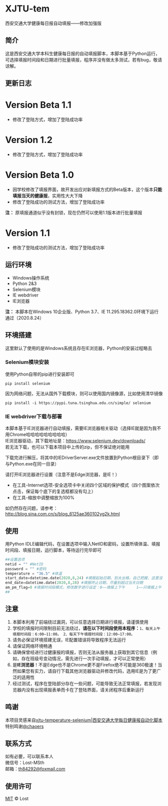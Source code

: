 # XJTU-tem
西安交通大学健康每日报自动填报——修改加强版
## 简介
这是西安交通大学本科生健康每日报的自动填报脚本，本脚本基于Python运行，可选择填报时间段和日期进行批量填报，程序并没有做太多测试，若有bug，敬请谅解。
## 更新日志
# Version Beta 1.1
- 修改了登陆方式，增加了登陆成功率
  
# Version 1.2
- 修改了登陆方式，增加了登陆成功率

# Version Beta 1.0
- 因学校修改了填报界面，故开发出应对新填报方式的Beta版本，这个版本**只能填报当天的健康报**，实用性大大下降
- 修改了登陆成功的测试方法，增加了登陆成功率

**注：** 原填报通道似乎没有封锁，现在仍然可以使用1.1版本进行批量填报
# Version 1.1
- 修改了登陆成功的测试方法，增加了登陆成功率

## 运行环境
- Windows操作系统
- Python 2&3
- Selenium模块
- IE webdriver
- IE浏览器

**注：** 本脚本在Windows 10企业版、Python 3.7、IE 11.295.18362.0环境下运行通过（2020.8.24）

## 环境搭建
这里默认了使用的是Windows系统且存在IE浏览器，Python的安装过程略去
### Selenium模块安装
使用Python自带的pip进行安装即可  
```
pip install selenium
```
因为网络问题，无法从国外下载模块，则可以使用国内镜像源，比如使用清华镜像
```
pip install -i https://pypi.tuna.tsinghua.edu.cn/simple/ selenium
```
### IE webdriver下载与部署
本脚本基于IE浏览器进行自动填报，需要IE浏览器相关驱动（选择IE就是因为我不用Chrome哈哈哈哈哈哈哈哈哈）  
IE浏览器驱动，其下载地址是：https://www.selenium.dev/downloads/  
若无法下载，也可以下载本项目中上传的zip，但不保证绝对能用

下载完进行解压，将其中的IEDriverServer.exe文件放置到Python根目录下（即与Python.exe在同一目录）

请打开IE浏览器进行设置（注意不是Edge浏览器，是IE！）
- 在工具-Internet选项-安全选项卡中关闭四个区域的保护模式（四个图案依次点击，保证每个底下的复选框都没有勾上）
- 在工具-缩放中调整缩放为100%

如仍然存在问题，请参考：http://blog.sina.com.cn/s/blog_6125ae360102yg2k.html
## 使用
用Python IDLE编辑代码，在设置选项中输入NetID和密码，设置所填体温、填报时间段、填报日期，运行脚本，等待运行完毕即可
```python
##设置选项
netid = "" #NetID
password = "" #密码
temperature = "36.5" #体温
start_date=datetime.date(2020,8,24) #填报起始日期，别太出格，自己把握，这里没测试填到很久以前会发生什么
end_date=datetime.date(2020,8,28) #填报终止日期，尽量别超过当天日期
am_pm_flag=0 #填报时间段模式，修改数字进行设定：0——填报上下午     1——只填报上午     2——只填报下午
##
```
## 注意
1. 本脚本利用了前端绕过漏洞，可以任意选择日期进行填报，请谨慎使用
2. 学校的填报时间限制目前无法绕过，**请在以下时间段使用本程序：**`1、每天上午填报时间段：6:00—11:00。 2、每天下午填报时间段：12:00—17:00。`
3. 请务必保证环境搭建无误，IE配置错误将导致程序无法运行
4. 请保证网络环境畅通
5. 请确保曾经进行过健康报的填报，否则无法从服务器上获取到其它信息（例如，存在班级号变动情况，需先进行一次手动填报，才可以正常使用）
6. 是**IE浏览器**！不是Edge也不是Chrome更不是Firefox绝不可能是360极速！当然如果您有实力，请自行下载其他浏览器驱动并修改代码，选用IE是为了更广泛的适用性
7. 经过测试，程序在登陆部分存在一些问题，可能导致无法正常填报，若发现浏览器内没有出现填报表单而卡在了登陆界面，请关闭程序后重新运行
## 鸣谢
本项目灵感来自[xjtu-temperature-selenium|西安交通大学每日健康报自动化脚本](https://github.com/chaoers/xjtu-temperature-selenium)<br>
特别鸣谢[@chaoers](https://github.com/chaoers)
## 联系方式
如有必要，可以联系本人  
微信号：Lost-MSth  
邮箱：th84292@foxmail.com
## 使用许可
[MIT](LICENSE) © Lost
